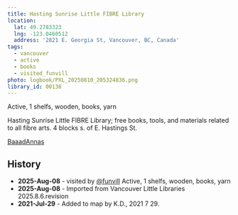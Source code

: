 ```yaml
---
title: Hasting Sunrise Little FIBRE Library
location:
  lat: 49.2783323
  lng: -123.0460512
  address: '2821 E. Georgia St, Vancouver, BC, Canada'
tags:
  - vancouver
  - active
  - books
  - visited_funvill
photo: logbook/PXL_20250810_205324836.png
library_id: 00138
---
```


Active, 1 shelfs, wooden, books, yarn

Hasting Sunrise Little FIBRE Library; free books, tools, and materials related to all fibre arts.
4 blocks s. of E. Hastings St.

[BaaadAnnas](https://BaaadAnnas.com)

## History

- **2025-Aug-08** - visited by [@funvill](https://blog.abluestar.com) Active, 1 shelfs, wooden, books, yarn
- **2025-Aug-08** - Imported from Vancouver Little Libraries 2025.8.6.revision
- **2021-Jul-29** - Added to map by K.D., 2021 7 29.
